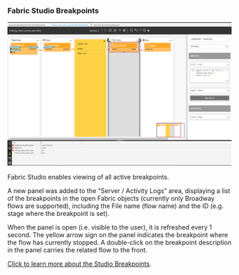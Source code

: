 ### Fabric Studio Breakpoints

![](images/breakpoints_1.PNG)

Fabric Studio enables viewing of all active breakpoints. 

A new panel was added to the “Server / Activity Logs” area, displaying a list of the breakpoints in the open Fabric objects (currently only Broadway flows are supported), including the File name (flow name) and the ID (e.g. stage where the breakpoint is set).

When the panel is open (i.e. visible to the user), it is refreshed every 1 second. The yellow arrow sign on the panel indicates the breakpoint where the flow has currently stopped. A double-click on the breakpoint description in the panel carries the related flow to the front. 

[Click to learn more about the Studio Breakpoints](https://support.k2view.com/Academy_6.5/articles/13_LUDB_viewer_and_studio_debug_capabilities/04_breakpoints_panel.html).



